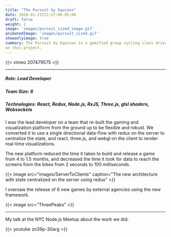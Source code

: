 ```yaml
---
title: "The Pursuit by Equinox"
date: 2018-01-21T21:27:06-05:00
draft: false
weight: 2
image: 'images/pursuit_sized_image.gif'
animatedImage: 'images/pursuit_sized.gif'
showonlyimage: true
summary: The Pursuit by Equinox is a gamified group cycling class driven by 500,000 records of data per session to display a Canne’s Lion winning visual experience. 700+ classes are hosted per month at Equinox locations across the United States.  I was the lead developer
on this project.
---
```


{{< vimeo 207479575 >}}

---

##### Role: Lead Developer

##### Team Size: 6

##### Technologies: React, Redux, Node.js, RxJS, Three.js, glsl shaders, Websockets

I was the lead developer on a team that re-built the gaming and visualization platform from the ground up to be flexible and robust.
We converted it to use a single directional data-flow with redux on the server to centralize the state,
and react, three.js, and webgl on the client to render real-time visualizations.

The new platform reduced the time it takes to build and release a game from 4 to 1.5 months,
and decreased the time it took for data to reach the screens from the bikes from 2 seconds to 100 milliseconds.

{{< image src="images/ServerToClients" caption="The new architecture with state centralized on the server using redux" >}}

I oversaw the release of 6 new games by external agencies using the new framework.

{{< image src="ThreePeaks" >}}

---

My talk at the NYC Node.js Meetup about the work we did:

{{< youtube zo39p-30arg >}}
